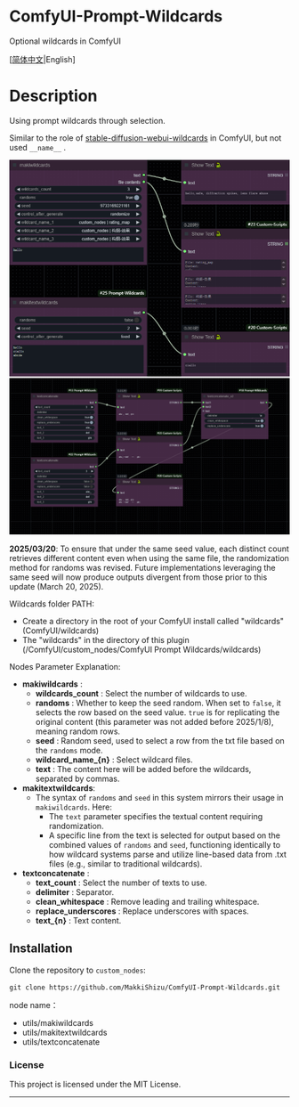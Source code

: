 # ComfyUI-Prompt-Wildcards

Optional wildcards in ComfyUI

[[简体中文](README-zh.md)|English]

# Description

Using prompt wildcards through selection.

Similar to the role of [stable-diffusion-webui-wildcards](https://github.com/AUTOMATIC1111/stable-diffusion-webui-wildcards) in ComfyUI, but not used `__name__` .

![image](./example_workflows/ComfyUI-Prompt-Wildcards1.jpg)
![image](./example_workflows/ComfyUI-Prompt-Wildcards2.jpg)

**2025/03/20**: To ensure that under the same seed value, each distinct count retrieves different content even when using the same file, the randomization method for randoms was revised. Future implementations leveraging the same seed will now produce outputs divergent from those prior to this update (March 20, 2025).

Wildcards folder PATH:

* Create a directory in the root of your ComfyUI install called "wildcards" (ComfyUI/wildcards)
* The "wildcards"  in the directory of this plugin (/ComfyUI/custom_nodes/ComfyUI Prompt Wildcards/wildcards)

Nodes Parameter Explanation:

* **makiwildcards** :
  * **wildcards_count** : Select the number of wildcards to use.
  * **randoms** : Whether to keep the seed random. When set to `false`, it selects the row based on the seed value. `true` is for replicating the original content (this parameter was not added before 2025/1/8), meaning random rows.
  * **seed** : Random seed, used to select a row from the txt file based on the `randoms` mode.
  * **wildcard_name_{n}** : Select wildcard files.
  * **text** : The content here will be added before the wildcards, separated by commas.
* **makitextwildcards**:
  * The syntax of `randoms` and `seed` in this system mirrors their usage in `makiwildcards`. Here:
    - The `text` parameter specifies the textual content requiring randomization.
    - A specific line from the text is selected for output based on the combined values of `randoms` and `seed`, functioning identically to how wildcard systems parse and utilize line-based data from .txt files (e.g., similar to traditional wildcards).
* **textconcatenate** :
  * **text_count** : Select the number of texts to use.
  * **delimiter** : Separator.
  * **clean_whitespace** : Remove leading and trailing whitespace.
  * **replace_underscores** : Replace underscores with spaces.
  * **text_{n}** : Text content.

## Installation

Clone the repository to `custom_nodes`:

```
git clone https://github.com/MakkiShizu/ComfyUI-Prompt-Wildcards.git
```

node name：

- utils/makiwildcards
- utils/makitextwildcards
- utils/textconcatenate

### License

This project is licensed under the MIT License.

<hr>
